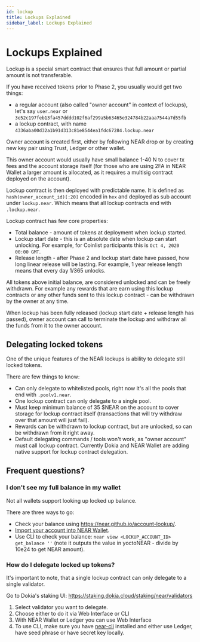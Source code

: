```yaml
---
id: lockup
title: Lockups Explained
sidebar_label: Lockups Explained
---
```

# Lockups Explained

Lockup is a special smart contract that ensures that full amount or partial amount is not transferable.

If you have received tokens prior to Phase 2, you usually would get two things:
 - a regular account (also called "owner account" in context of lockups), let's say `user.near` or `3e52c197feb13fa457dddd102f6af299a5b63465e324784b22aaa7544a7d55fb`
 - a lockup contract, with name `4336aba00d32a1b91d313c81e8544ea1fdc67284.lockup.near`

Owner account is created first, either by following NEAR drop or by creating new key pair using Trust, Ledger or other wallet.

This owner account would usually have small balance 1-40 N to cover tx fees and the account storage itself (for those who are using 2FA in NEAR Wallet a larger amount is allocated, as it requires a multisig contract deployed on the account).

Lockup contract is then deployed with predictable name. It is defined as `hash(owner_account_id)[:20]` encoded in `hex` and deployed as sub account under `lockup.near`. Which means that all lockup contracts end with `.lockup.near`.

Lockup contract has few core properties:
 - Total balance - amount of tokens at deployment when lockup started.
 - Lockup start date - this is an absolute date when lockup can start unlocking. For example, for Coinlist participants this is `Oct 4, 2020 00:00 GMT`.
 - Release length - after Phase 2 and lockup start date have passed, how long linear release will be lasting. For example, 1 year release length means that every day 1/365 unlocks.
 
All tokens above initial balance, are considered unlocked and can be freely withdrawn. For example any rewards that are earn using this lockup contracts or any other funds sent to this lockup contract - can be withdrawn by the owner at any time.

When lockup has been fully released (lockup start date + release length has passed), owner account can call to terminate the lockup and withdraw all the funds from it to the owner account.

## Delegating locked tokens

One of the unique features of the NEAR lockups is ability to delegate still locked tokens.

There are few things to know:
 - Can only delegate to whitelisted pools, right now it's all the pools that end with `.poolv1.near`.
 - One lockup contract can only delegate to a single pool.
 - Must keep minimum balance of 35 $NEAR on the account to cover storage for lockup contract itself (transactions that will try withdraw over that amount will just fail).
 - Rewards can be withdrawn to lockup contract, but are unlocked, so can be withdrawn from it right away.
 - Default delegating commands / tools won't work, as "owner account" must call lockup contract. Currently Dokia and NEAR Wallet are adding native support for lockup contract delegation.

## Frequent questions?

### I don't see my full balance in my wallet

Not all wallets support looking up locked up balance.

There are three ways to go:
 - Check your balance using https://near.github.io/account-lookup/.
 - [Import your account into NEAR Wallet](../token-custody#importing-accounts-from-other-wallets).
 - Use CLI to check your balance: `near view <LOCKUP_ACCOUNT_ID> get_balance ''` (note it outputs the value in yoctoNEAR - divide by 10e24 to get NEAR amount).

### How do I delegate locked up tokens?

It's important to note, that a single lockup contract can only delegate to a single validator.

Go to Dokia's staking UI: https://staking.dokia.cloud/staking/near/validators

1. Select validator you want to delegate.
2. Choose either to do it via Web Interface or CLI
3. With NEAR Wallet or Ledger you can use Web Interface
4. To use CLI, make sure you have [near-cli](https://github.com/near/near-cli) installed and either use Ledger, have seed phrase or have secret key locally.
